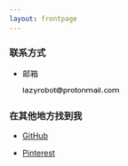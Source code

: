 ```yaml
---
layout: frontpage
---
```


### 联系方式

- 邮箱

   ![](/assets/images/mail.png)

### 在其他地方找到我


- <p><a href="https://github.com/samoyedsun" target="tab">GitHub</a></p>
- <p><a href="https://www.pinterest.com/samoyedsun" target="tab">Pinterest</a></p>
